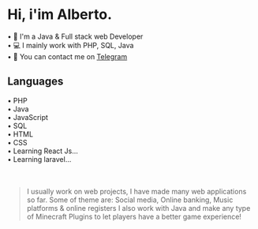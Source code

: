 <h1>Hi, i'im Alberto.</h1>

• 📑 I'm a Java & Full stack web Developer<br>
• 💻 I mainly work with PHP, SQL, Java<br>
• 💭 You can contact me on [Telegram](https://t.me/albedim)<br>

<h2>Languages</h2>
  • PHP<br>
  • Java<br>
  • JavaScript<br>
  • SQL<br>
  • HTML<br>
  • CSS<br>
  • Learning React Js...<br>
  • Learning laravel...<br><br><br>
  
> I usually work on web projects, I have made many web applications so far. Some of theme are:
Social media, 
Online banking, 
Music platforms &
online registers
> I also work with Java and make any type of Minecraft Plugins to let players have a better game experience!
